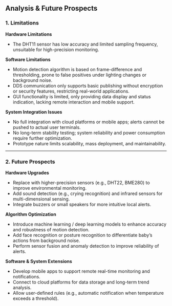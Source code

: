 ## Analysis & Future Prospects  

### 1. Limitations  

**Hardware Limitations**  
- The DHT11 sensor has low accuracy and limited sampling frequency, unsuitable for high-precision monitoring.  


**Software Limitations**  
- Motion detection algorithm is based on frame-difference and thresholding, prone to false positives under lighting changes or background noise.  
- DDS communication only supports basic publishing without encryption or security features, restricting real-world applications.  
- GUI functionality is limited, only providing data display and status indication, lacking remote interaction and mobile support.  

**System Integration Issues**  
- No full integration with cloud platforms or mobile apps; alerts cannot be pushed to actual user terminals.  
- No long-term stability testing; system reliability and power consumption require further optimization.  
- Prototype nature limits scalability, mass deployment, and maintainability.  

---

### 2. Future Prospects  

**Hardware Upgrades**  
- Replace with higher-precision sensors (e.g., DHT22, BME280) to improve environmental monitoring.  
- Add sound detection (e.g., crying recognition) and infrared sensors for multi-dimensional sensing.  
- Integrate buzzers or small speakers for more intuitive local alerts.  

**Algorithm Optimization**  
- Introduce machine learning / deep learning models to enhance accuracy and robustness of motion detection.  
- Add face recognition or posture recognition to differentiate baby’s actions from background noise.  
- Perform sensor fusion and anomaly detection to improve reliability of alerts.  

**Software & System Extensions**  
- Develop mobile apps to support remote real-time monitoring and notifications.  
- Connect to cloud platforms for data storage and long-term trend analysis.  
- Allow user-defined rules (e.g., automatic notification when temperature exceeds a threshold).  

  
